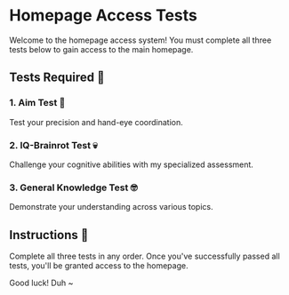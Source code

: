 # Homepage Access Tests

Welcome to the homepage access system! You must complete all three tests below to gain access to the main homepage.

## Tests Required 📝

### 1. Aim Test 🔫
Test your precision and hand-eye coordination.

### 2. IQ-Brainrot Test 💀
Challenge your cognitive abilities with my specialized assessment.

### 3. General Knowledge Test 🤓
Demonstrate your understanding across various topics.

## Instructions 📖

Complete all three tests in any order. Once you've successfully passed all tests, you'll be granted access to the homepage.

Good luck! Duh ~